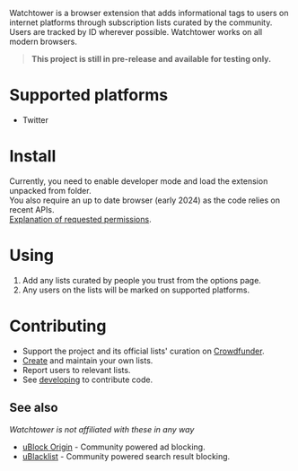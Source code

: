 Watchtower is a browser extension that adds informational tags to users on internet platforms through subscription lists curated by the community.
Users are tracked by ID wherever possible. Watchtower works on all modern browsers.
> **This project is still in pre-release and available for testing only.**

# Supported platforms
- Twitter

# Install
Currently, you need to enable developer mode and load the extension unpacked from folder.  
You also require an up to date browser (early 2024) as the code relies on recent APIs.  
[Explanation of requested permissions](docs/permissions.md).

# Using
1. Add any lists curated by people you trust from the options page.
1. Any users on the lists will be marked on supported platforms.

# Contributing
- Support the project and its official lists' curation on [Crowdfunder]().
- [Create](docs/lists.md) and maintain your own lists.
- Report users to relevant lists.
- See [developing](docs/developing.md) to contribute code.

## See also
*Watchtower is not affiliated with these in any way*
- [uBlock Origin](https://ublockorigin.com/) - Community powered ad blocking.
- [uBlacklist](https://iorate.github.io/ublacklist/) - Community powered search result blocking.